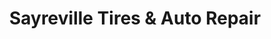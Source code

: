 ---
title: "Sayreville Tires & Auto Repair"
url: /sayreville/sayreville-tires-und-auto-repair/
shop: Autowerkstatt
---